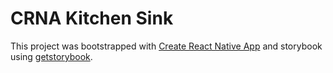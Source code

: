 # CRNA Kitchen Sink

This project was bootstrapped with [Create React Native App](https://github.com/react-community/create-react-native-app) and storybook using [getstorybook](https://www.npmjs.com/package/@storybook/cli).
